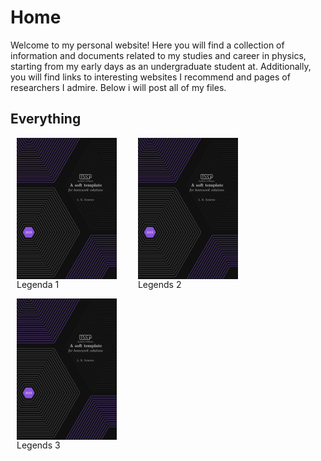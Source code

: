 # Home

Welcome to my personal website! Here you will find a collection of information and documents related to my studies and career in physics, starting from my early days as an undergraduate student at. Additionally, you will find links to  interesting websites I recommend and pages of researchers I admire. Below i will post all of my files.


## Everything

<div>
  <img src="coverpage_homework_solutions.jpeg" alt="imagem 1" style="float:left; padding-right:10px; width: 160px">
  <p>Legenda 1</p>
</div>
<div>
  <img src="coverpage_homework_solutions.jpeg" alt="imagem 2" style="float:left; padding-right:10px; width: 160px">
  <p>Legends 2</p>
</div>
<div>
  <img src="coverpage_homework_solutions.jpeg" alt="imagem 2" style="float:left; padding-right:10px; width: 160px">
  <p>Legends 3</p>
</div>
<style>
  div {
    display: inline-block;
    margin-right: 10px;
    margin-left: 10px;
  }
</style>
